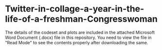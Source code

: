 # Twitter-in-collage-a-year-in-the-life-of-a-freshman-Congresswoman

The details of the codeset and plots are included in the attached Microsoft Word Document (.docx) file in this repository. 
You need to view the file in "Read Mode" to see the contents properly after downloading the same.

